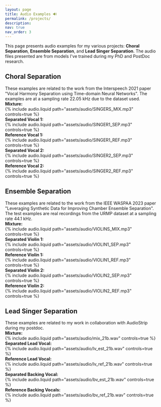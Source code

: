 ```yaml
---
layout: page
title: Audio Examples 🔊
permalink: /projects/
description: 
nav: true
nav_order: 3
---
```


This page presents audio examples for my various projects: **Choral Separation**, **Ensemble Separation**, and **Lead Singer Separation**. The audio files presented are from models I've trained during my PhD and PostDoc research.

<div class="row mt-3">
    <h2>Choral Separation</h2>
    <div class="caption">
    These examples are related to the work from the Interspeech 2021 paper "Vocal Harmony Separation using Time-domain Neural Networks". The examples are at a sampling rate 22.05 kHz due to the dataset used.
    </div>
    <div class="row">
        <div class="col-sm-6">
            <div><strong>Mixture:</strong></div>
            {% include audio.liquid path="assets/audio/SINGERS_MIX.mp3" controls=true %}
        </div>
        <div class="col-sm-3">
            <div><strong>Separated Vocal 1:</strong></div>
            {% include audio.liquid path="assets/audio/SINGER1_SEP.mp3" controls=true %}
            <div><strong>Reference Vocal 1:</strong></div>
            {% include audio.liquid path="assets/audio/SINGER1_REF.mp3" controls=true %}
        </div>
        <div class="col-sm-3">
             <div><strong>Separated Vocal 2:</strong></div>
            {% include audio.liquid path="assets/audio/SINGER2_SEP.mp3" controls=true %}
             <div><strong>Reference Vocal 2:</strong></div>
            {% include audio.liquid path="assets/audio/SINGER2_REF.mp3" controls=true %}
        </div>
    </div>
</div>

<div class="row mt-3">
    <h2>Ensemble Separation</h2>
    <div class="caption">
    These examples are related to the work from the IEEE WASPAA 2023 paper "Leveraging Synthetic Data for Improving Chamber Ensemble Separation". The test examples are real recordings from the URMP dataset at a sampling rate 44.1 kHz.
    </div>
    <div class="row">
        <div class="col-sm-6">
            <div><strong>Mixture:</strong></div>
            {% include audio.liquid path="assets/audio/VIOLINS_MIX.mp3" controls=true %}
        </div>
        <div class="col-sm-3">
            <div><strong>Separated Violin 1:</strong></div>
            {% include audio.liquid path="assets/audio/VIOLIN1_SEP.mp3" controls=true %}
            <div><strong>Reference Violin 1:</strong></div>
            {% include audio.liquid path="assets/audio/VIOLIN1_REF.mp3" controls=true %}
        </div>
        <div class="col-sm-3">
            <div><strong>Separated Violin 2:</strong></div>
            {% include audio.liquid path="assets/audio/VIOLIN2_SEP.mp3" controls=true %}
            <div><strong>Reference Violin 2:</strong></div>
            {% include audio.liquid path="assets/audio/VIOLIN2_REF.mp3" controls=true %}
        </div>
    </div>
</div>

<div class="row mt-3">
    <h2>Lead Singer Separation</h2>
    <div class="caption">
    These examples are related to my work in collaboration with AudioStrip during my postdoc. 
    </div>
    <div class="row">
        <div class="col-sm-6">
            <div><strong>Mixture:</strong></div>
            {% include audio.liquid path="assets/audio/mix_21b.wav" controls=true %}
        </div>
        <div class="col-sm-3">
            <div><strong>Separated Lead Vocal:</strong></div>
            {% include audio.liquid path="assets/audio/lv_est_21b.wav" controls=true %}
            <div><strong>Reference Lead Vocal:</strong></div>
            {% include audio.liquid path="assets/audio/lv_ref_21b.wav" controls=true %}
        </div>
        <div class="col-sm-3">
            <div class="col-sm">
            <div><strong>Separated Backing Vocal:</strong></div>
           {% include audio.liquid path="assets/audio/bv_est_21b.wav" controls=true %}
            <div><strong>Reference Backing Vocals:</strong></div>
            {% include audio.liquid path="assets/audio/bv_ref_21b.wav" controls=true %}
        </div>
    </div>
</div>
